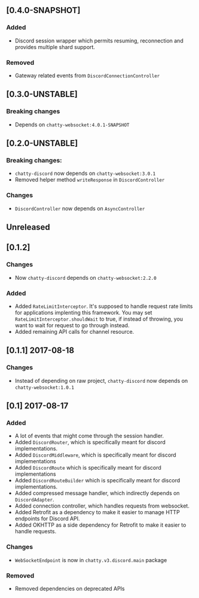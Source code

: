 ## [0.4.0-SNAPSHOT]

### Added

- Discord session wrapper which permits resuming, reconnection
and provides multiple shard support.

### Removed

- Gateway related events from `DiscordConnectionController`

## [0.3.0-UNSTABLE]

### Breaking changes

- Depends on `chatty-websocket:4.0.1-SNAPSHOT`

## [0.2.0-UNSTABLE]

### Breaking changes:

- `chatty-discord` now depends on `chatty-websocket:3.0.1`
- Removed helper method `writeResponse` in `DiscordController`

### Changes

- `DiscordController` now depends on `AsyncController`

## Unreleased

## [0.1.2]

### Changes

- Now `chatty-discord` depends on `chatty-websocket:2.2.0`

### Added

- Added `RateLimitInterceptor`. It's supposed to handle request rate limits for applications implenting this
framework. You may set `RateLimitInterceptor.shouldWait` to true, if instead of throwing, you want to wait for
request to go through instead. 
- Added remaining API calls for channel resource.


## [0.1.1] 2017-08-18

### Changes

- Instead of depending on raw project, `chatty-discord` now depends on `chatty-websocket:1.0.1`

## [0.1] 2017-08-17

### Added

- A lot of events that might come through the session handler.
- Added `DiscordRouter`, which is specifically meant for discord implementations.
- Added `DiscordMiddleware`, which is specifically meant for discord implementations
- Added `DiscordRoute` which is specifically meant for discord implementations
- Added `DiscordRouteBuilder` which is specifically meant for discord implementations.
- Added compressed message handler, which indirectly depends on `DiscordAdapter`.
- Added connection controller, which handles requests from websocket.
- Added Retrofit as a dependency to make it easier to manage HTTP endpoints for Discord API.
- Added OKHTTP as a side dependency for Retrofit to make it easier to handle requests.

### Changes

- `WebSocketEndpoint` is now in `chatty.v3.discord.main` package

### Removed

- Removed dependencies on deprecated APIs